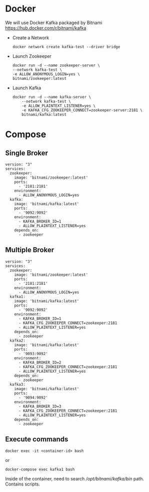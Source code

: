 # Docker
We will use Docker Kafka packaged by Bitnami
https://hub.docker.com/r/bitnami/kafka


- Create a Network
    ```
    docker network create kafka-test --driver bridge
    ```

- Launch Zookeeper
    ```
    docker run -d --name zookeeper-server \
    --network kafka-test \
    -e ALLOW_ANONYMOUS_LOGIN=yes \
    bitnami/zookeeper:latest
    ```
- Launch Kafka
    ```
    docker run -d --name kafka-server \
        --network kafka-test \
        -e ALLOW_PLAINTEXT_LISTENER=yes \
        -e KAFKA_CFG_ZOOKEEPER_CONNECT=zookeeper-server:2181 \
        bitnami/kafka:latest
    ```

# Compose

## Single Broker

```Docker
version: "3"
services:
  zookeeper:
    image: 'bitnami/zookeeper:latest'
    ports:
      - '2181:2181'
    environment:
      - ALLOW_ANONYMOUS_LOGIN=yes
  kafka:
    image: 'bitnami/kafka:latest'
    ports:
      - '9092:9092'
    environment:
      - KAFKA_BROKER_ID=1
      - ALLOW_PLAINTEXT_LISTENER=yes
    depends_on:
      - zookeeper
```

## Multiple Broker

```Docker
version: "3"
services:
  zookeeper:
    image: 'bitnami/zookeeper:latest'
    ports:
      - '2181:2181'
    environment:
      - ALLOW_ANONYMOUS_LOGIN=yes
  kafka1:
    image: 'bitnami/kafka:latest'
    ports:
      - '9092:9092'
    environment:
      - KAFKA_BROKER_ID=1
      - KAFKA_CFG_ZOOKEEPER_CONNECT=zookeeper:2181
      - ALLOW_PLAINTEXT_LISTENER=yes
    depends_on:
      - zookeeper
  kafka2:
    image: 'bitnami/kafka:latest'
    ports:
      - '9093:9092'
    environment:
      - KAFKA_BROKER_ID=2
      - KAFKA_CFG_ZOOKEEPER_CONNECT=zookeeper:2181
      - ALLOW_PLAINTEXT_LISTENER=yes
    depends_on:
      - zookeeper
  kafka3:
    image: 'bitnami/kafka:latest'
    ports:
      - '9094:9092'
    environment:
      - KAFKA_BROKER_ID=3
      - KAFKA_CFG_ZOOKEEPER_CONNECT=zookeeper:2181
      - ALLOW_PLAINTEXT_LISTENER=yes
    depends_on:
      - zookeeper
```

## Execute commands

```
docker exec -it <container-id> bash
```

or

```
docker-compose exec kafka1 bash
```

Inside of the container, need to search */opt/bitnami/kafka/bin* path. Contains scripts.
